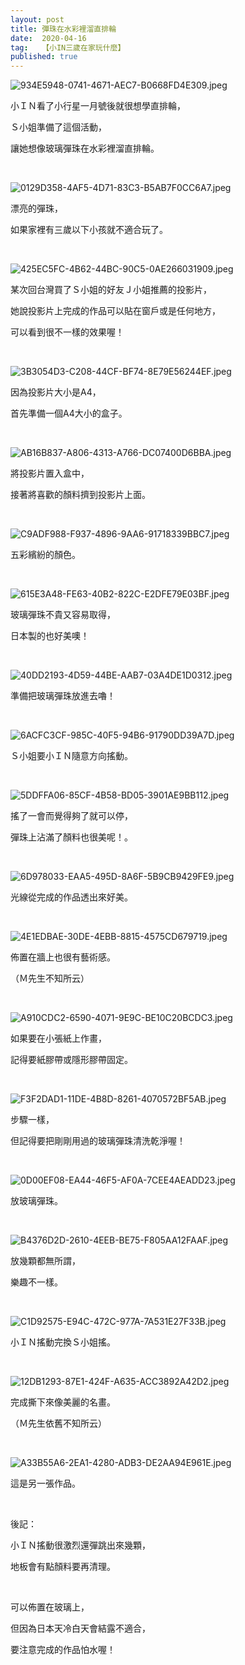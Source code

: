 ```yaml
---
layout: post
title: 彈珠在水彩裡溜直排輪
date:  2020-04-16
tag:   【小IN三歲在家玩什麼】
published: true 
---
```

<p><img alt="934E5948-0741-4671-AEC7-B0668FD4E309.jpeg" src="https://pic.pimg.tw/smlife543/1587126150-805793855_n.jpg" title="934E5948-0741-4671-AEC7-B0668FD4E309.jpeg"></p>

<p>小ＩＮ看了小行星一月號後就很想學直排輪，</p>

<p>Ｓ小姐準備了這個活動，</p>

<p>讓她想像玻璃彈珠在水彩裡溜直排輪。</p>

<p>&nbsp;</p>

<p><img alt="0129D358-4AF5-4D71-83C3-B5AB7F0CC6A7.jpeg" src="https://pic.pimg.tw/smlife543/1587126158-1916675225_n.jpg" title="0129D358-4AF5-4D71-83C3-B5AB7F0CC6A7.jpeg"></p>

<p>漂亮的彈珠，</p>

<p>如果家裡有三歲以下小孩就不適合玩了。</p>

<p>&nbsp;</p>

<p><img alt="425EC5FC-4B62-44BC-90C5-0AE266031909.jpeg" src="https://pic.pimg.tw/smlife543/1587126150-1131676298_n.jpg" title="425EC5FC-4B62-44BC-90C5-0AE266031909.jpeg"></p>

<p>某次回台灣買了Ｓ小姐的好友Ｊ小姐推薦的投影片，</p>

<p>她說投影片上完成的作品可以貼在窗戶或是任何地方，</p>

<p>可以看到很不一樣的效果喔！</p>

<p>&nbsp;</p>

<p><img alt="3B3054D3-C208-44CF-BF74-8E79E56244EF.jpeg" src="https://pic.pimg.tw/smlife543/1587126155-1035257316_n.jpg" title="3B3054D3-C208-44CF-BF74-8E79E56244EF.jpeg"></p>

<p>因為投影片大小是A4，</p>

<p>首先準備一個A4大小的盒子。</p>

<p>&nbsp;</p>

<p><img alt="AB16B837-A806-4313-A766-DC07400D6BBA.jpeg" src="https://pic.pimg.tw/smlife543/1587126150-1881159296_n.jpg" title="AB16B837-A806-4313-A766-DC07400D6BBA.jpeg"></p>

<p>將投影片置入盒中，</p>

<p>接著將喜歡的顏料擠到投影片上面。</p>

<p>&nbsp;</p>

<p><img alt="C9ADF988-F937-4896-9AA6-91718339BBC7.jpeg" src="https://pic.pimg.tw/smlife543/1587126159-1326947891_n.jpg" title="C9ADF988-F937-4896-9AA6-91718339BBC7.jpeg"></p>

<p>五彩繽紛的顏色。</p>

<p>&nbsp;</p>

<p><img alt="615E3A48-FE63-40B2-822C-E2DFE79E03BF.jpeg" src="https://pic.pimg.tw/smlife543/1587126160-2598457471_n.jpg" title="615E3A48-FE63-40B2-822C-E2DFE79E03BF.jpeg"></p>

<p>玻璃彈珠不貴又容易取得，</p>

<p>日本製的也好美噢！</p>

<p>&nbsp;</p>

<p><img alt="40DD2193-4D59-44BE-AAB7-03A4DE1D0312.jpeg" src="https://pic.pimg.tw/smlife543/1587126162-1938112156_n.jpg" title="40DD2193-4D59-44BE-AAB7-03A4DE1D0312.jpeg"></p>

<p>準備把玻璃彈珠放進去嚕！</p>

<p>&nbsp;</p>

<p><img alt="6ACFC3CF-985C-40F5-94B6-91790DD39A7D.jpeg" src="https://pic.pimg.tw/smlife543/1587126164-3718304931_n.jpg" title="6ACFC3CF-985C-40F5-94B6-91790DD39A7D.jpeg"></p>

<p>Ｓ小姐要小ＩＮ隨意方向搖動。</p>

<p>&nbsp;</p>

<p><img alt="5DDFFA06-85CF-4B58-BD05-3901AE9BB112.jpeg" src="https://pic.pimg.tw/smlife543/1587126166-1899937677_n.jpg" title="5DDFFA06-85CF-4B58-BD05-3901AE9BB112.jpeg"></p>

<p>搖了一會而覺得夠了就可以停，</p>

<p>彈珠上沾滿了顏料也很美呢！。</p>

<p>&nbsp;</p>

<p><img alt="6D978033-EAA5-495D-8A6F-5B9CB9429FE9.jpeg" src="https://pic.pimg.tw/smlife543/1587126169-921072321_n.jpg" title="6D978033-EAA5-495D-8A6F-5B9CB9429FE9.jpeg"></p>

<p>光線從完成的作品透出來好美。</p>

<p>&nbsp;</p>

<p><img alt="4E1EDBAE-30DE-4EBB-8815-4575CD679719.jpeg" src="https://pic.pimg.tw/smlife543/1587126184-755391488_n.jpg" title="4E1EDBAE-30DE-4EBB-8815-4575CD679719.jpeg"></p>

<p>佈置在牆上也很有藝術感。</p>

<p>（Ｍ先生不知所云）</p>

<p>&nbsp;</p>

<p><img alt="A910CDC2-6590-4071-9E9C-BE10C20BCDC3.jpeg" src="https://pic.pimg.tw/smlife543/1587126168-672152822_n.jpg" title="A910CDC2-6590-4071-9E9C-BE10C20BCDC3.jpeg"></p>

<p>如果要在小張紙上作畫，</p>

<p>記得要紙膠帶或隱形膠帶固定。</p>

<p>&nbsp;</p>

<p><img alt="F3F2DAD1-11DE-4B8D-8261-4070572BF5AB.jpeg" src="https://pic.pimg.tw/smlife543/1587126169-1165030119_n.jpg" title="F3F2DAD1-11DE-4B8D-8261-4070572BF5AB.jpeg"></p>

<p>步驟一樣，</p>

<p>但記得要把剛剛用過的玻璃彈珠清洗乾淨喔！</p>

<p>&nbsp;</p>

<p><img alt="0D00EF08-EA44-46F5-AF0A-7CEE4AEADD23.jpeg" src="https://pic.pimg.tw/smlife543/1587126174-1383856493_n.jpg" title="0D00EF08-EA44-46F5-AF0A-7CEE4AEADD23.jpeg"></p>

<p>放玻璃彈珠。</p>

<p>&nbsp;</p>

<p><img alt="B4376D2D-2610-4EEB-BE75-F805AA12FAAF.jpeg" src="https://pic.pimg.tw/smlife543/1587126175-2420936718_n.jpg" title="B4376D2D-2610-4EEB-BE75-F805AA12FAAF.jpeg"></p>

<p>放幾顆都無所謂，</p>

<p>樂趣不一樣。</p>

<p>&nbsp;</p>

<p><img alt="C1D92575-E94C-472C-977A-7A531E27F33B.jpeg" src="https://pic.pimg.tw/smlife543/1587126180-2896067970_n.jpg" title="C1D92575-E94C-472C-977A-7A531E27F33B.jpeg"></p>

<p>小ＩＮ搖動完換Ｓ小姐搖。</p>

<p>&nbsp;</p>

<p><img alt="12DB1293-87E1-424F-A635-ACC3892A42D2.jpeg" src="https://pic.pimg.tw/smlife543/1587126184-1928515160_n.jpg" title="12DB1293-87E1-424F-A635-ACC3892A42D2.jpeg"></p>

<p>完成撕下來像美麗的名畫。</p>

<p>（Ｍ先生依舊不知所云）</p>

<p>&nbsp;</p>

<p><img alt="A33B55A6-2EA1-4280-ADB3-DE2AA94E961E.jpeg" src="https://pic.pimg.tw/smlife543/1587126185-597753461_n.jpg" title="A33B55A6-2EA1-4280-ADB3-DE2AA94E961E.jpeg"></p>

<p>這是另一張作品。</p>

<p>&nbsp;</p>

<p>後記：</p>

<p>小ＩＮ搖動很激烈還彈跳出來幾顆，</p>

<p>地板會有點顏料要再清理。</p>

<p>&nbsp;</p>

<p>可以佈置在玻璃上，</p>

<p>但因為日本天冷白天會結露不適合，</p>

<p>要注意完成的作品怕水喔！</p>

